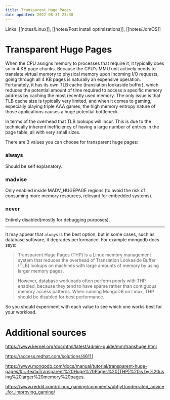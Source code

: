 ```yaml
---
title: Transparent Huge Pages
date updated: 2022-08-31 23:38
---
```


Links: [[notes/Linux]], [[notes/Post install optimizations]], [[notes/JomOS]]

# Transparent Huge Pages

When the CPU assigns memory to processes that require it, it typically does so in 4 KB page chunks. Because the CPU's MMU unit actively needs to translate virtual memory to physical memory upon incoming I/O requests, going through all 4 KB pages is naturally an expensive operation. Fortunately, it has its own TLB cache (translation lookaside buffer), which reduces the potential amount of time required to access a specific memory address by caching the most recently used memory. The only issue is that TLB cache size is typically very limited, and when it comes to gaming, especially playing triple AAA games, the high memory entropy nature of those applications causes a huge potential bottleneck.

In terms of the overhead that TLB lookups will incur. This is due to the technically inherent inefficiency of having a large number of entries in the page table, all with very small sizes.

There are 3 values you can choose for transparent huge pages:

### always

Should be self explanatory.

### madvise

Only enabled inside MADV_HUGEPAGE regions (to avoid the risk of consuming more memory resources, relevant for embedded systems).

### never

Entirely disabled(mostly for debugging purposes).

---

It may appear that `always` is the best option, but in some cases, such as database software, it degrades performance.
For example mongodb docs says:

> Transparent Huge Pages (THP) is a Linux memory management system that reduces the overhead of Translation Lookaside Buffer (TLB) lookups on machines with large amounts of memory by using larger memory pages.
>
> However, database workloads often perform poorly with THP enabled, because they tend to have sparse rather than contiguous memory access patterns. When running MongoDB on Linux, THP should be disabled for best performance.

So you should experiment with each value to see which one works best for your workload.

# Additional sources

<https://www.kernel.org/doc/html/latest/admin-guide/mm/transhuge.html>

<https://access.redhat.com/solutions/46111>

<https://www.mongodb.com/docs/manual/tutorial/transparent-huge-pages/#:~:text=Transparent%20Huge%20Pages%20(THP)%20is,by%20using%20larger%20memory%20pages.>

<https://www.reddit.com/r/linux_gaming/comments/uhfjyt/underrated_advice_for_improving_gaming/>
